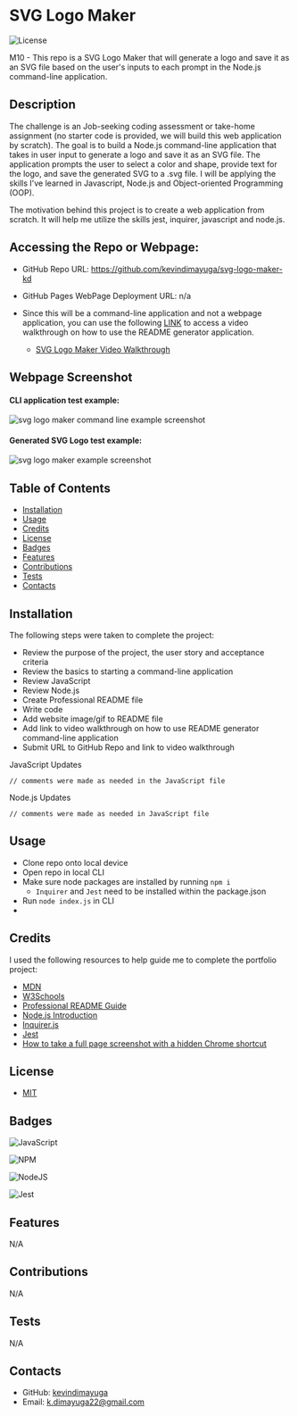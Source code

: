 # SVG Logo Maker

![License](https://img.shields.io/badge/license-MIT-blue)

M10 - This repo is a SVG Logo Maker that will generate a logo and save it as an SVG file based on the user's inputs to each prompt in the Node.js command-line application.

## Description

The challenge is an Job-seeking coding assessment or take-home assignment (no starter code is provided, we will build this web application by scratch). The goal is to build a Node.js command-line application that takes in user input to generate a logo and save it as an SVG file. The application prompts the user to select a color and shape, provide text for the logo, and save the generated SVG to a .svg file. I will be applying the skills I've learned in Javascript, Node.js and Object-oriented Programming (OOP). 

The motivation behind this project is to create a web application from scratch. It will help me utilize the skills jest, inquirer, javascript and node.js.

## Accessing the Repo or Webpage:

- GitHub Repo URL: https://github.com/kevindimayuga/svg-logo-maker-kd
- GitHub Pages WebPage Deployment URL: n/a

- Since this will be a command-line application and not a webpage application, you can use the following [LINK](https://drive.google.com/file/d/1n4jqby6HYdnsotiH87S_bE5M_-LJ9Jzr/view) to access a video walkthrough on how to use the README generator application.
    - [SVG Logo Maker Video Walkthrough](https://drive.google.com/file/d/1n4jqby6HYdnsotiH87S_bE5M_-LJ9Jzr/view)

## Webpage Screenshot

#### CLI application test example:
![svg logo maker command line example screenshot](./assets/images/cli-application-test-kd.PNG)

#### Generated SVG Logo test example:
![svg logo maker example screenshot](./assets/images/generated-readme-example-kd.PNG)

## Table of Contents

- [Installation](#installation)
- [Usage](#usage)
- [Credits](#credits)
- [License](#license)
- [Badges](#badges)
- [Features](#features)
- [Contributions](#contributions)
- [Tests](#tests)
- [Contacts](#Contacts)

## Installation

The following steps were taken to complete the project:
- Review the purpose of the project, the user story and acceptance criteria
- Review the basics to starting a command-line application
- Review JavaScript
- Review Node.js
- Create Professional README file
- Write code
- Add website image/gif to README file
- Add link to video walkthrough on how to use README generator command-line application
- Submit URL to GitHub Repo and link to video walkthrough

JavaScript Updates
```
// comments were made as needed in the JavaScript file
```

Node.js Updates
```
// comments were made as needed in JavaScript file
```

## Usage

- Clone repo onto local device
- Open repo in local CLI
- Make sure node packages are installed by running `npm i`
    - `Inquirer` and `Jest` need to be installed within the package.json
- Run `node index.js` in CLI
-

## Credits

I used the following resources to help guide me to complete the portfolio project:

- [MDN](https://developer.mozilla.org/en-US/)
- [W3Schools](https://www.w3schools.com/)
- [Professional README Guide](https://coding-boot-camp.github.io/full-stack/github/professional-readme-guide)
- [Node.js Introduction](https://www.w3schools.com/nodejs/nodejs_intro.asp)
- [Inquirer.js](https://www.npmjs.com/package/inquirer/v/8.2.4)
- [Jest](https://www.npmjs.com/package/jest)
- [How to take a full page screenshot with a hidden Chrome shortcut](https://zapier.com/blog/full-page-screenshots-in-chrome/)

## License

- [MIT](https://opensource.org/license/mit/)

## Badges

![JavaScript](https://img.shields.io/badge/javascript-%23323330.svg?style=for-the-badge&logo=javascript&logoColor=%23F7DF1E)

![NPM](https://img.shields.io/badge/NPM-%23000000.svg?style=for-the-badge&logo=npm&logoColor=white)

![NodeJS](https://img.shields.io/badge/node.js-6DA55F?style=for-the-badge&logo=node.js&logoColor=white)

![Jest](https://img.shields.io/badge/-jest-%23C21325?style=for-the-badge&logo=jest&logoColor=white)


## Features

N/A

## Contributions

N/A

## Tests

N/A

## Contacts

- GitHub: [kevindimayuga](https://github.com/kevindimayuga)
- Email: k.dimayuga22@gmail.com
